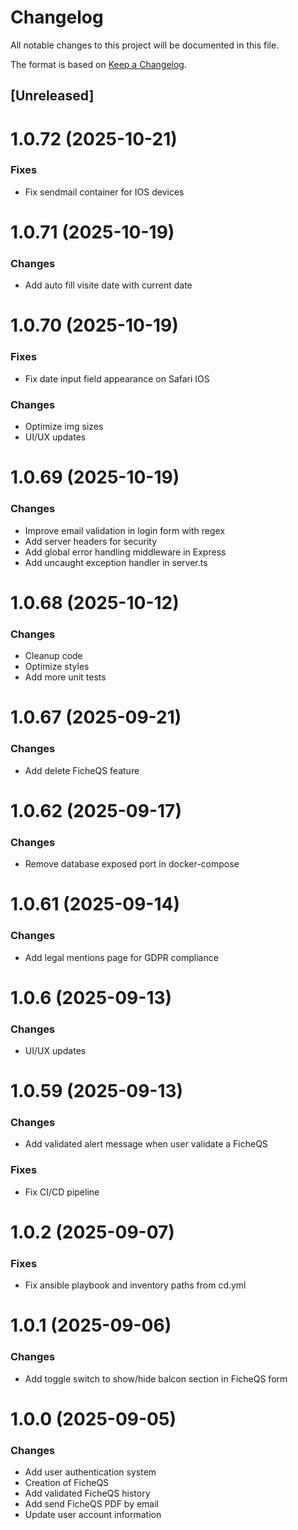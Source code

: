 # Changelog

All notable changes to this project will be documented in this file.

The format is based on [Keep a Changelog](https://keepachangelog.com/en/1.0.0/).

## [Unreleased]

# 1.0.72 (2025-10-21)

### Fixes

-   Fix sendmail container for IOS devices

# 1.0.71 (2025-10-19)

### Changes

-   Add auto fill visite date with current date

# 1.0.70 (2025-10-19)

### Fixes

-   Fix date input field appearance on Safari IOS

### Changes

-   Optimize img sizes
-   UI/UX updates

# 1.0.69 (2025-10-19)

### Changes

-   Improve email validation in login form with regex
-   Add server headers for security
-   Add global error handling middleware in Express
-   Add uncaught exception handler in server.ts

# 1.0.68 (2025-10-12)

### Changes

-   Cleanup code
-   Optimize styles
-   Add more unit tests

# 1.0.67 (2025-09-21)

### Changes

-   Add delete FicheQS feature

# 1.0.62 (2025-09-17)

### Changes

-   Remove database exposed port in docker-compose

# 1.0.61 (2025-09-14)

### Changes

-   Add legal mentions page for GDPR compliance

# 1.0.6 (2025-09-13)

### Changes

-   UI/UX updates

# 1.0.59 (2025-09-13)

### Changes

-   Add validated alert message when user validate a FicheQS

### Fixes

-   Fix CI/CD pipeline

# 1.0.2 (2025-09-07)

### Fixes

-   Fix ansible playbook and inventory paths from cd.yml

# 1.0.1 (2025-09-06)

### Changes

-   Add toggle switch to show/hide balcon section in FicheQS form

# 1.0.0 (2025-09-05)

### Changes

-   Add user authentication system
-   Creation of FicheQS
-   Add validated FicheQS history
-   Add send FicheQS PDF by email
-   Update user account information
